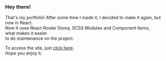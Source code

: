 ### Hey there! 

That's my portfolio! After some time I made it, I decided to make it again, but now in React.\
Now it uses React Router Doma, SCSS Modules and Component Items, what makes it easier\
to do maintenance on the project.

To access the site, just [click here](https://github.com/edwardribas).\
Hope you enjoy it.
